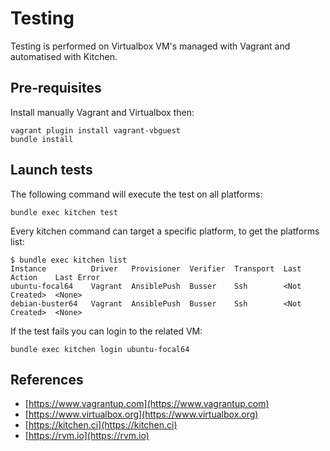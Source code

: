 # Testing

Testing is performed on Virtualbox VM's managed with Vagrant and automatised
with Kitchen.

## Pre-requisites

Install manually Vagrant and Virtualbox then:

```shell
vagrant plugin install vagrant-vbguest
bundle install
```

## Launch tests

The following command will execute the test on all platforms:

```shell
bundle exec kitchen test
```

Every kitchen command can target a specific platform, to get the platforms list:

```console
$ bundle exec kitchen list
Instance          Driver   Provisioner  Verifier  Transport  Last Action    Last Error
ubuntu-focal64    Vagrant  AnsiblePush  Busser    Ssh        <Not Created>  <None>
debian-buster64   Vagrant  AnsiblePush  Busser    Ssh        <Not Created>  <None>
```

If the test fails you can login to the related VM:

```shell
bundle exec kitchen login ubuntu-focal64
```

## References

- [https://www.vagrantup.com](https://www.vagrantup.com)
- [https://www.virtualbox.org](https://www.virtualbox.org)
- [https://kitchen.ci](https://kitchen.ci)
- [https://rvm.io](https://rvm.io)
